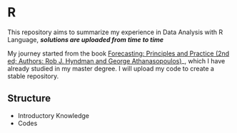 # R
This repository aims to summarize my experience in Data Analysis with R Language, _**solutions are uploaded from time to time**_

My journey started from the book [Forecasting: Principles and Practice (2nd ed; Authors: Rob J. Hyndman and George Athanasopoulos)](https://otexts.com/fpp2/index.html)_,
which I have already studied in my master degree. I will upload my code to create a stable repository.

## Structure
- Introductory Knowledge
- Codes
